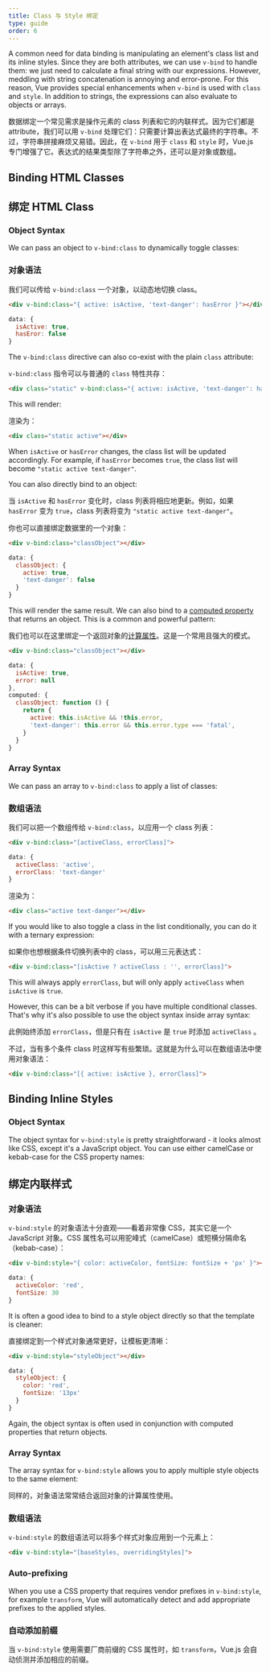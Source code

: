 ```yaml
---
title: Class 与 Style 绑定
type: guide
order: 6
---
```


A common need for data binding is manipulating an element's class list and its inline styles. Since they are both attributes, we can use `v-bind` to handle them: we just need to calculate a final string with our expressions. However, meddling with string concatenation is annoying and error-prone. For this reason, Vue provides special enhancements when `v-bind` is used with `class` and `style`. In addition to strings, the expressions can also evaluate to objects or arrays.

数据绑定一个常见需求是操作元素的 class 列表和它的内联样式。因为它们都是 attribute，我们可以用 `v-bind` 处理它们：只需要计算出表达式最终的字符串。不过，字符串拼接麻烦又易错。因此，在 `v-bind` 用于 `class` 和 `style` 时，Vue.js 专门增强了它。表达式的结果类型除了字符串之外，还可以是对象或数组。

## Binding HTML Classes

## 绑定 HTML Class

### Object Syntax

We can pass an object to `v-bind:class` to dynamically toggle classes:

### 对象语法

我们可以传给 `v-bind:class` 一个对象，以动态地切换 class。

```html
<div v-bind:class="{ active: isActive, 'text-danger': hasError }"></div>
```

```js
data: {
  isActive: true,
  hasEror: false
}
```
The `v-bind:class` directive can also co-exist with the plain `class` attribute:

`v-bind:class` 指令可以与普通的 `class` 特性共存：

``` html
<div class="static" v-bind:class="{ active: isActive, 'text-danger': hasError }"></div>
```

This will render:

渲染为：

``` html
<div class="static active"></div>
```

When `isActive` or `hasError` changes, the class list will be updated accordingly. For example, if `hasError` becomes `true`, the class list will become `"static active text-danger"`.

You can also directly bind to an object:

当 `isActive` 和 `hasError` 变化时，class 列表将相应地更新。例如，如果 `hasError` 变为 `true`，class 列表将变为 `"static active text-danger"`。

你也可以直接绑定数据里的一个对象：

``` html
<div v-bind:class="classObject"></div>
```
``` js
data: {
  classObject: {
    active: true,
    'text-danger': false
  }
}
```

This will render the same result. We can also bind to a [computed property](computed.html) that returns an object. This is a common and powerful pattern:

我们也可以在这里绑定一个返回对象的[计算属性](computed.html)。这是一个常用且强大的模式。

```html
<div v-bind:class="classObject"></div>
```

```js
data: {
  isActive: true,
  error: null
},
computed: {
  classObject: function () {
    return {
      active: this.isActive && !this.error,
      'text-danger': this.error && this.error.type === 'fatal',
    }
  }
}
```

### Array Syntax

We can pass an array to `v-bind:class` to apply a list of classes:

### 数组语法

我们可以把一个数组传给 `v-bind:class`，以应用一个 class 列表：

``` html
<div v-bind:class="[activeClass, errorClass]">
```

``` js
data: {
  activeClass: 'active',
  errorClass: 'text-danger'
}
```

渲染为：

``` html
<div class="active text-danger"></div>
```

If you would like to also toggle a class in the list conditionally, you can do it with a ternary expression:

如果你也想根据条件切换列表中的 class，可以用三元表达式：

``` html
<div v-bind:class="[isActive ? activeClass : '', errorClass]">
```

This will always apply `errorClass`, but will only apply `activeClass` when `isActive` is `true`.

However, this can be a bit verbose if you have multiple conditional classes. That's why it's also possible to use the object syntax inside array syntax:

此例始终添加 `errorClass`，但是只有在 `isActive` 是 `true` 时添加 `activeClass` 。

不过，当有多个条件 class 时这样写有些繁琐。这就是为什么可以在数组语法中使用对象语法：

``` html
<div v-bind:class="[{ active: isActive }, errorClass]">
```

## Binding Inline Styles

### Object Syntax

The object syntax for `v-bind:style` is pretty straightforward - it looks almost like CSS, except it's a JavaScript object. You can use either camelCase or kebab-case for the CSS property names:

## 绑定内联样式

### 对象语法

`v-bind:style` 的对象语法十分直观——看着非常像 CSS，其实它是一个 JavaScript 对象。CSS 属性名可以用驼峰式（camelCase）或短横分隔命名（kebab-case）：

``` html
<div v-bind:style="{ color: activeColor, fontSize: fontSize + 'px' }"></div>
```
``` js
data: {
  activeColor: 'red',
  fontSize: 30
}
```

It is often a good idea to bind to a style object directly so that the template is cleaner:

直接绑定到一个样式对象通常更好，让模板更清晰：

``` html
<div v-bind:style="styleObject"></div>
```
``` js
data: {
  styleObject: {
    color: 'red',
    fontSize: '13px'
  }
}
```

Again, the object syntax is often used in conjunction with computed properties that return objects.

### Array Syntax

The array syntax for `v-bind:style` allows you to apply multiple style objects to the same element:

同样的，对象语法常常结合返回对象的计算属性使用。

### 数组语法

`v-bind:style` 的数组语法可以将多个样式对象应用到一个元素上：

``` html
<div v-bind:style="[baseStyles, overridingStyles]">
```

### Auto-prefixing

When you use a CSS property that requires vendor prefixes in `v-bind:style`, for example `transform`, Vue will automatically detect and add appropriate prefixes to the applied styles.

### 自动添加前缀

当 `v-bind:style` 使用需要厂商前缀的 CSS 属性时，如 `transform`，Vue.js 会自动侦测并添加相应的前缀。
